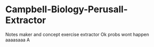 # Campbell-Biology-Perusall-Extractor
Notes maker and concept exercise extractor
Ok probs wont happen
aaaasaaa
A

